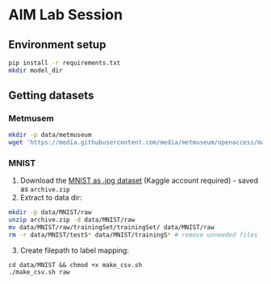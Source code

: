 # AIM Lab Session

## Environment setup
```bash
pip install -r requirements.txt
mkdir model_dir
```

## Getting datasets
### Metmusem 
```bash
mkdir -p data/metmuseum
wget 'https://media.githubusercontent.com/media/metmuseum/openaccess/master/MetObjects.csv' -O data/metmuseum/MetObjects.csv
```
### MNIST
1. Download the [MNIST as \.jpg dataset](https://www.kaggle.com/datasets/scolianni/mnistasjpg) (Kaggle account required) - saved as `archive.zip`
2. Extract to data dir:
```bash
mkdir -p data/MNIST/raw
unzip archive.zip -d data/MNIST/raw
mv data/MNIST/raw/trainingSet/trainingSet/ data/MNIST/raw
rm -r data/MNIST/testS* data/MNIST/trainingS* # remove unneeded files
```
3. Create filepath to label mapping:
```
cd data/MNIST && chmod +x make_csv.sh
./make_csv.sh raw
```

